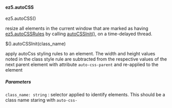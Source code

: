 #### ez5.autoCSS

ez5.autoCSS()

resize all elements in the current window that are marked as having
[ez5.autoCSSRules](../...md#autoCSSRules) by calling
[autoCSSInit()](#autoCSSInit), on a time-delayed thread.

\$().autoCSSInit(class\_name)

apply autoCss styling rules to an element. The width and height values
noted in the class style rule are subtracted from the respective values
of the next parent element with attribute `auto-css-parent` and
re-applied to the element

##### Parameters

`class_name: string`
:   selector applied to identify elements. This should be a class name
staring with `auto-css-`

